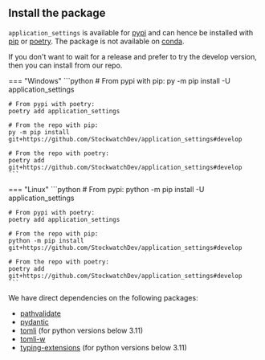 ## Install the package

`application_settings` is available for [pypi](https://pypi.org/project/application-settings/)
and can hence be installed with [pip](https://pypi.org/project/pip) or
[poetry](https://python-poetry.org). The package is not available on 
[conda](https://docs.conda.io/en/latest/).

If you don't want to wait for a release and prefer to try the develop version, then you
can install from our repo.

=== "Windows"
    ```python
    # From pypi with pip:
    py -m pip install -U application_settings

    # From pypi with poetry:
    poetry add application_settings

    # From the repo with pip:
    py -m pip install git+https://github.com/StockwatchDev/application_settings#develop

    # From the repo with poetry:
    poetry add git+https://github.com/StockwatchDev/application_settings#develop
    ```

=== "Linux"
    ```python
    # From pypi:
    python -m pip install -U application_settings

    # From pypi with poetry:
    poetry add application_settings

    # From the repo with pip:
    python -m pip install git+https://github.com/StockwatchDev/application_settings#develop

    # From the repo with poetry:
    poetry add git+https://github.com/StockwatchDev/application_settings#develop
    ```

We have direct dependencies on the following packages:

- [pathvalidate](https://pypi.org/project/pathvalidate/)
- [pydantic](https://pypi.org/project/pydantic/)
- [tomli](https://pypi.org/project/tomli/) (for python versions below 3.11)
- [tomli-w](https://pypi.org/project/tomli-w/)
- [typing-extensions](https://pypi.org/project/typing-extensions/) (for python versions below 3.11)
